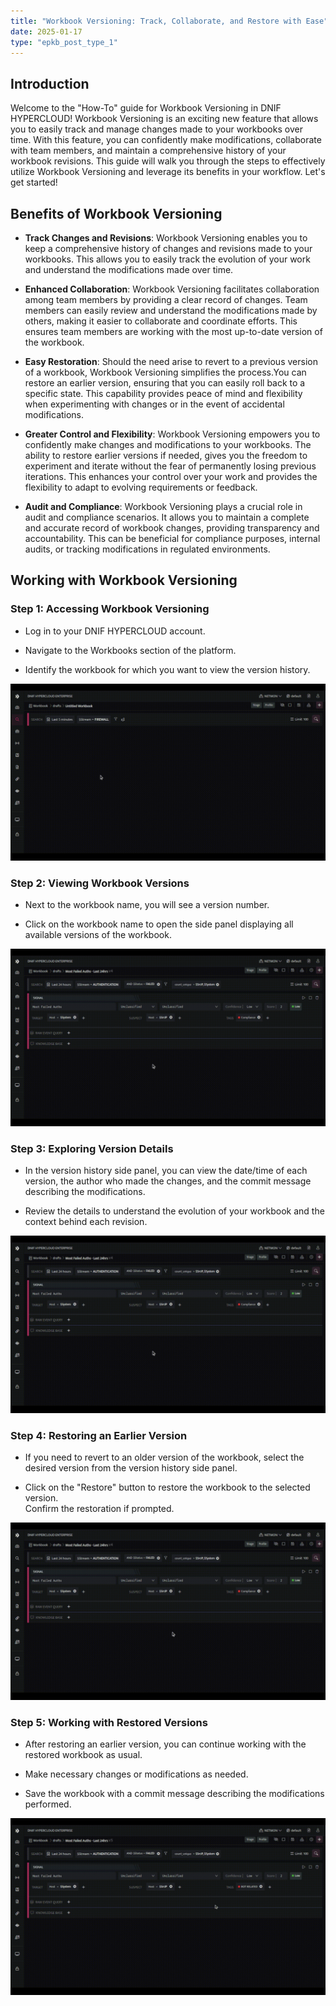 ```yaml
---
title: "Workbook Versioning: Track, Collaborate, and Restore with Ease"
date: 2025-01-17
type: "epkb_post_type_1"
---
```


## **Introduction**  
  

Welcome to the "How-To" guide for Workbook Versioning in DNIF HYPERCLOUD! Workbook Versioning is an exciting new feature that allows you to easily track and manage changes made to your workbooks over time. With this feature, you can confidently make modifications, collaborate with team members, and maintain a comprehensive history of your workbook revisions. This guide will walk you through the steps to effectively utilize Workbook Versioning and leverage its benefits in your workflow. Let's get started!

## **Benefits of Workbook Versioning**  
  

- **Track Changes and Revisions**: Workbook Versioning enables you to keep a comprehensive history of changes and revisions made to your workbooks. This allows you to easily track the evolution of your work and understand the modifications made over time.

- **Enhanced Collaboration**: Workbook Versioning facilitates collaboration among team members by providing a clear record of changes. Team members can easily review and understand the modifications made by others, making it easier to collaborate and coordinate efforts. This ensures team members are working with the most up-to-date version of the workbook.

- **Easy Restoration**: Should the need arise to revert to a previous version of a workbook, Workbook Versioning simplifies the process.You can restore an earlier version, ensuring that you can easily roll back to a specific state. This capability provides peace of mind and flexibility when experimenting with changes or in the event of accidental modifications.

- **Greater Control and Flexibility**: Workbook Versioning empowers you to confidently make changes and modifications to your workbooks. The ability to restore earlier versions if needed, gives you the freedom to experiment and iterate without the fear of permanently losing previous iterations. This enhances your control over your work and provides the flexibility to adapt to evolving requirements or feedback.

- **Audit and Compliance**: Workbook Versioning plays a crucial role in audit and compliance scenarios. It allows you to maintain a complete and accurate record of workbook changes, providing transparency and accountability. This can be beneficial for compliance purposes, internal audits, or tracking modifications in regulated environments.

## **Working with Workbook Versioning**  
  

### **Step 1: Accessing Workbook Versioning**  
  

- Log in to your DNIF HYPERCLOUD account.

- Navigate to the Workbooks section of the platform.

- Identify the workbook for which you want to view the version history.

![](./gif/Accessing%20a%20Workbook.gif)

### **Step 2: Viewing Workbook Versions**  
  

- Next to the workbook name, you will see a version number.

- Click on the workbook name to open the side panel displaying all available versions of the workbook.

![](./gif/Exploring%20Versioning-1.gif)

### **Step 3: Exploring Version Details**  
  

- In the version history side panel, you can view the date/time of each version, the author who made the changes, and the commit message describing the modifications.

- Review the details to understand the evolution of your workbook and the context behind each revision.

![](./gif/Exploring%20Versioning.gif)

### **Step 4: Restoring an Earlier Version**  
  

- If you need to revert to an older version of the workbook, select the desired version from the version history side panel.

- Click on the "Restore" button to restore the workbook to the selected version.  
    Confirm the restoration if prompted.

![](./gif/Restoring%20a%20version.gif)

### **Step 5: Working with Restored Versions**  
  

- After restoring an earlier version, you can continue working with the restored workbook as usual.

- Make necessary changes or modifications as needed.

- Save the workbook with a commit message describing the modifications performed.

![](./gif/Working%20with%20restored%20version.gif)

